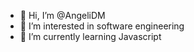 - 👋 Hi, I’m @AngeliDM
- 👀 I’m interested in software engineering
- 🌱 I’m currently learning Javascript


<!---
AngeliDM/AngeliDM is a ✨ special ✨ repository because its `README.md` (this file) appears on your GitHub profile.
You can click the Preview link to take a look at your changes.
--->

